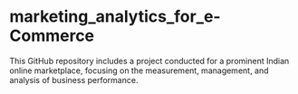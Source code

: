 # marketing_analytics_for_e-Commerce
This GitHub repository includes a project conducted for a prominent Indian online marketplace, focusing on the measurement, management, and analysis of business performance.
